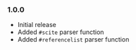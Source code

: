 ### 1.0.0

* Initial release
* Added `#scite` parser function
* Added `#referencelist` parser function
